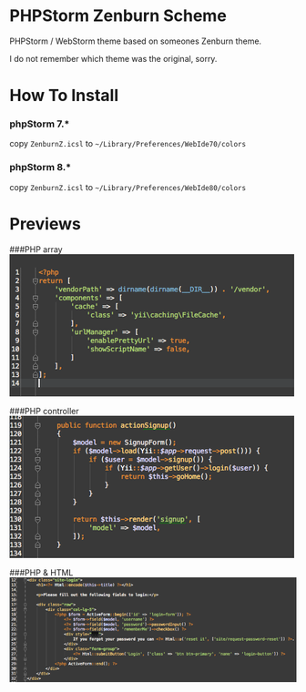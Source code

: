PHPStorm Zenburn Scheme
=======================

PHPStorm / WebStorm theme based on someones Zenburn theme.

I do not remember which theme was the original, sorry.

How To Install
==============

### phpStorm 7.*
copy `ZenburnZ.icsl` to `~/Library/Preferences/WebIde70/colors`

### phpStorm 8.*
copy `ZenburnZ.icsl` to `~/Library/Preferences/WebIde80/colors`

Previews
========

###PHP array
![Array](https://raw.githubusercontent.com/albertborsos/phpstorm-zenburn-z-theme/master/assets/screen-01.png)

###PHP controller
![Controller](https://raw.githubusercontent.com/albertborsos/phpstorm-zenburn-z-theme/master/assets/screen-02.png)


###PHP & HTML
![HTML](https://raw.githubusercontent.com/albertborsos/phpstorm-zenburn-z-theme/master/assets/screen-03.png)
